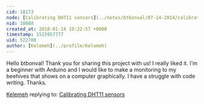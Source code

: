 ```yaml
---
cid: 18173
node: [Calibrating DHT11 sensors](../notes/btbonval/07-14-2014/calibrating-dht11-sensors)
nid: 10688
created_at: 2018-01-14 19:22:57 +0000
timestamp: 1515957777
uid: 522708
author: [Kelemeh](../profile/Kelemeh)
---
```


Hello btbonval!
Thank you for sharing this project with us! I really liked it. I'm a beginner with Arduino and I would like to make a monitoring to my beehives that shows on a computer graphically. I have a struggle with code writing. Thanks.

[Kelemeh](../profile/Kelemeh) replying to: [Calibrating DHT11 sensors](../notes/btbonval/07-14-2014/calibrating-dht11-sensors)

